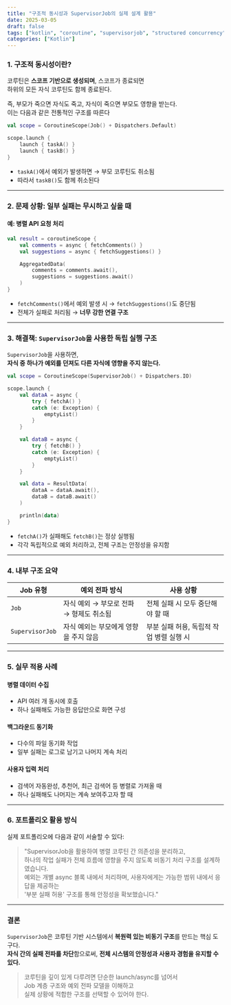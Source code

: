 ```yaml
---
title: "구조적 동시성과 SupervisorJob의 실제 설계 활용"
date: 2025-03-05
draft: false
tags: ["kotlin", "coroutine", "supervisorjob", "structured concurrency", "exception handling"]
categories: ["Kotlin"]
---
```


### 1. 구조적 동시성이란?

코루틴은 **스코프 기반으로 생성되며**, 스코프가 종료되면  
하위의 모든 자식 코루틴도 함께 종료된다.

즉, 부모가 죽으면 자식도 죽고, 자식이 죽으면 부모도 영향을 받는다.  
이는 다음과 같은 전통적인 구조를 따른다

```kotlin
val scope = CoroutineScope(Job() + Dispatchers.Default)

scope.launch {
    launch { taskA() }
    launch { taskB() }
}
```

- `taskA()`에서 예외가 발생하면 → 부모 코루틴도 취소됨
- 따라서 `taskB()`도 함께 취소된다

---

### 2. 문제 상황: 일부 실패는 무시하고 싶을 때

#### 예: 병렬 API 요청 처리

```kotlin
val result = coroutineScope {
    val comments = async { fetchComments() }
    val suggestions = async { fetchSuggestions() }

    AggregatedData(
        comments = comments.await(),
        suggestions = suggestions.await()
    )
}
```

- `fetchComments()`에서 예외 발생 시 → `fetchSuggestions()`도 중단됨
- 전체가 실패로 처리됨 → **너무 강한 연결 구조**

---

### 3. 해결책: `SupervisorJob`을 사용한 독립 실행 구조

`SupervisorJob`을 사용하면,  
**자식 중 하나가 예외를 던져도 다른 자식에 영향을 주지 않는다.**

```kotlin
val scope = CoroutineScope(SupervisorJob() + Dispatchers.IO)

scope.launch {
    val dataA = async {
        try { fetchA() }
        catch (e: Exception) {
            emptyList()
        }
    }

    val dataB = async {
        try { fetchB() }
        catch (e: Exception) {
            emptyList()
        }
    }

    val data = ResultData(
        dataA = dataA.await(),
        dataB = dataB.await()
    )

    println(data)
}
```

- `fetchA()`가 실패해도 `fetchB()`는 정상 실행됨
- 각각 독립적으로 예외 처리하고, 전체 구조는 안정성을 유지함

---

### 4. 내부 구조 요약

| Job 유형 | 예외 전파 방식 | 사용 상황 |
|----------|----------------|-----------|
| `Job` | 자식 예외 → 부모로 전파 → 형제도 취소됨 | 전체 실패 시 모두 중단해야 할 때 |
| `SupervisorJob` | 자식 예외는 부모에게 영향을 주지 않음 | 부분 실패 허용, 독립적 작업 병렬 실행 시 |

---

### 5. 실무 적용 사례

#### 병렬 데이터 수집

- API 여러 개 동시에 호출
- 하나 실패해도 가능한 응답만으로 화면 구성

#### 백그라운드 동기화

- 다수의 파일 동기화 작업
- 일부 실패는 로그로 남기고 나머지 계속 처리

#### 사용자 입력 처리

- 검색어 자동완성, 추천어, 최근 검색어 등 병렬로 가져올 때  
- 하나 실패해도 나머지는 계속 보여주고자 할 때

---

### 6. 포트폴리오 활용 방식

실제 포트폴리오에 다음과 같이 서술할 수 있다:

> "SupervisorJob을 활용하여 병렬 코루틴 간 의존성을 분리하고,  
> 하나의 작업 실패가 전체 흐름에 영향을 주지 않도록 비동기 처리 구조를 설계하였습니다.  
> 예외는 개별 async 블록 내에서 처리하며, 사용자에게는 가능한 범위 내에서 응답을 제공하는  
> '부분 실패 허용' 구조를 통해 안정성을 확보했습니다."

---

### 결론

`SupervisorJob`은 코루틴 기반 시스템에서 **복원력 있는 비동기 구조**를 만드는 핵심 도구다.  
**자식 간의 실패 전파를 차단**함으로써, **전체 시스템의 안정성과 사용자 경험을 유지할 수 있다.**

> 코루틴을 깊이 있게 다루려면 단순한 launch/async를 넘어서  
> Job 계층 구조와 예외 전파 모델을 이해하고  
> 실제 상황에 적합한 구조를 선택할 수 있어야 한다.
